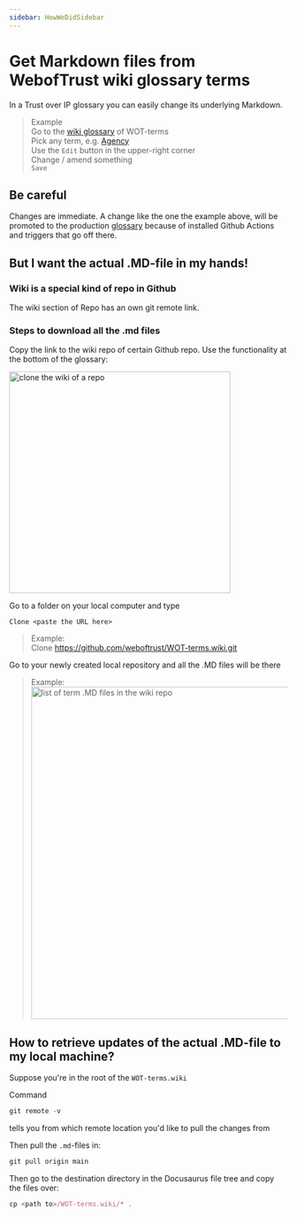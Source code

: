 ```yaml
---
sidebar: HowWeDidSidebar
---
```

# Get Markdown files from WebofTrust wiki glossary terms

In a Trust over IP glossary you can easily change its underlying Markdown.

> Example\
> Go to the [wiki glossary](https://github.com/weboftrust/WOT-terms/wiki) of WOT-terms\
> Pick any term, e.g. [Agency](https://github.com/weboftrust/WOT-terms/wiki/agency)\
> Use the `Edit` button in the upper-right corner\
> Change / amend something\
> `Save`

## Be careful

Changes are immediate. A change like the one the example above, will be promoted to the production [glossary](https://weboftrust.github.io/WOT-terms/glossary) because of installed Github Actions and triggers that go off there.

## But I want the actual .MD-file in my hands!

### Wiki is a special kind of repo in Github

The wiki section of Repo has an own git remote link.

### Steps to download all the .md files

Copy the link to the wiki repo of certain Github repo. Use the functionality at the bottom of the glossary:

<img src="https://hackmd.io/_uploads/SJspA9MRq.png" width="400" alt="clone the wiki of a repo" />

Go to a folder on your local computer and type

`Clone <paste the URL here>`

> Example:\
> Clone https://github.com/weboftrust/WOT-terms.wiki.git

Go to your newly created local repository and all the .MD files will be there

> Example:\
> <img src="https://hackmd.io/_uploads/H1SO-jMAq.png" width="600" alt="list of term .MD files in the wiki repo" />

## How to retrieve updates of the actual .MD-file to my local machine?

Suppose you're in the root of the `WOT-terms.wiki`

Command

```jsx
git remote -v
```

tells you from which remote location you'd like to pull the changes from

Then pull the `.md`-files in:

```jsx
git pull origin main
```

Then go to the destination directory in the Docusaurus file tree and copy the files over:

```jsx
cp <path to>/WOT-terms.wiki/* .
```
